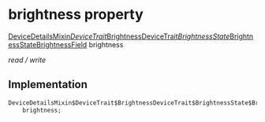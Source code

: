 


# brightness property






[DeviceDetailsMixin$DeviceTrait$BrightnessDeviceTrait$BrightnessState$BrightnessStateBrightnessField](../../graphql_devices_device_query.graphql/DeviceDetailsMixin$DeviceTrait$BrightnessDeviceTrait$BrightnessState$BrightnessStateBrightnessField-class.md) brightness
  
_read / write_






## Implementation

```dart
DeviceDetailsMixin$DeviceTrait$BrightnessDeviceTrait$BrightnessState$BrightnessStateBrightnessField
    brightness;


```







